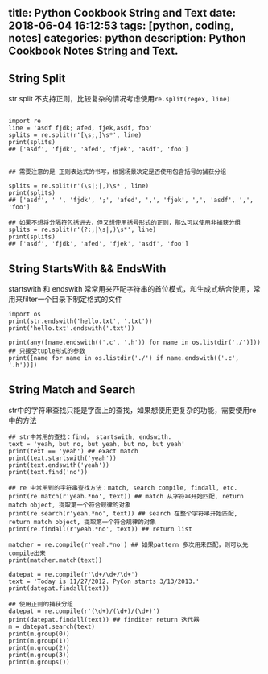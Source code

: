 title: Python Cookbook String and Text
date: 2018-06-04 16:12:53
tags: [python, coding, notes]
categories: python
description: Python Cookbook Notes String and Text.
---

## String Split

str split 不支持正则，比较复杂的情况考虑使用`re.split(regex, line)`

```

import re
line = 'asdf fjdk; afed, fjek,asdf, foo'
splits = re.split(r'[\s;,]\s*', line)
print(splits)
## ['asdf', 'fjdk', 'afed', 'fjek', 'asdf', 'foo']


## 需要注意的是 正则表达式的书写，根据场景决定是否使用包含括号的捕获分组

splits = re.split(r'(\s|;|,)\s*', line)
print(splits)
## ['asdf', ' ', 'fjdk', ';', 'afed', ',', 'fjek', ',', 'asdf', ',', 'foo']

## 如果不想将分隔符包括进去，但又想使用括号形式的正则，那么可以使用非捕获分组
splits = re.split(r'(?:;|\s|,)\s*', line)
print(splits)
## ['asdf', 'fjdk', 'afed', 'fjek', 'asdf', 'foo']

```

## String StartsWith && EndsWith

startswith 和 endswith 常常用来匹配字符串的首位模式，和生成式结合使用，常用来filter一个目录下制定格式的文件

```
import os
print(str.endswith('hello.txt', '.txt'))
print('hello.txt'.endswith('.txt'))

print(any([name.endswith(('.c', '.h')) for name in os.listdir('./')])) ## 只接受tuple形式的参数
print([name for name in os.listdir('./') if name.endswith(('.c', '.h'))])

```
## String Match and Search

str中的字符串查找只能是字面上的查找，如果想使用更复杂的功能，需要使用re中的方法

```
## str中常用的查找：find， startswith, endswith.
text = 'yeah, but no, but yeah, but no, but yeah'
print(text == 'yeah') ## exact match
print(text.startswith('yeah'))
print(text.endswith('yeah'))
print(text.find('no'))

## re 中常用到的字符串查找方法：match, search compile, findall, etc.
print(re.match(r'yeah.*no', text)) ## match 从字符串开始匹配, return match object, 提取第一个符合规律的对象
print(re.search(r'yeah.*no', text)) ## search 在整个字符串开始匹配, return match object, 提取第一个符合规律的对象
print(re.findall(r'yeah.*no', text)) ## return list

matcher = re.compile(r'yeah.*no') ## 如果pattern 多次用来匹配，则可以先compile出来
print(matcher.match(text)) 

datepat = re.compile(r'\d+/\d+/\d+')
text = 'Today is 11/27/2012. PyCon starts 3/13/2013.'
print(datepat.findall(text))

## 使用正则的捕获分组
datepat = re.compile(r'(\d+)/(\d+)/(\d+)')
print(datepat.findall(text)) ## finditer return 迭代器
m = datepat.search(text)
print(m.group(0))
print(m.group(1))
print(m.group(2))
print(m.group(3))
print(m.groups())

```
